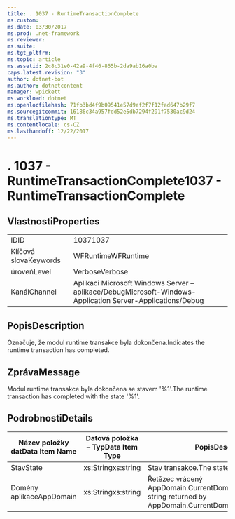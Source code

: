```yaml
---
title: . 1037 - RuntimeTransactionComplete
ms.custom: 
ms.date: 03/30/2017
ms.prod: .net-framework
ms.reviewer: 
ms.suite: 
ms.tgt_pltfrm: 
ms.topic: article
ms.assetid: 2c8c31e0-42a9-4f46-865b-2da9ab16a0ba
caps.latest.revision: "3"
author: dotnet-bot
ms.author: dotnetcontent
manager: wpickett
ms.workload: dotnet
ms.openlocfilehash: 71fb3bd4f9b09541e57d9ef2f7f12fad647b29f7
ms.sourcegitcommit: 16186c34a957fdd52e5db7294f291f7530ac9d24
ms.translationtype: MT
ms.contentlocale: cs-CZ
ms.lasthandoff: 12/22/2017
---
```

# <a name="1037---runtimetransactioncomplete"></a><span data-ttu-id="0621a-102">. 1037 - RuntimeTransactionComplete</span><span class="sxs-lookup"><span data-stu-id="0621a-102">1037 - RuntimeTransactionComplete</span></span>
## <a name="properties"></a><span data-ttu-id="0621a-103">Vlastnosti</span><span class="sxs-lookup"><span data-stu-id="0621a-103">Properties</span></span>  
  
|||  
|-|-|  
|<span data-ttu-id="0621a-104">ID</span><span class="sxs-lookup"><span data-stu-id="0621a-104">ID</span></span>|<span data-ttu-id="0621a-105">1037</span><span class="sxs-lookup"><span data-stu-id="0621a-105">1037</span></span>|  
|<span data-ttu-id="0621a-106">Klíčová slova</span><span class="sxs-lookup"><span data-stu-id="0621a-106">Keywords</span></span>|<span data-ttu-id="0621a-107">WFRuntime</span><span class="sxs-lookup"><span data-stu-id="0621a-107">WFRuntime</span></span>|  
|<span data-ttu-id="0621a-108">úroveň</span><span class="sxs-lookup"><span data-stu-id="0621a-108">Level</span></span>|<span data-ttu-id="0621a-109">Verbose</span><span class="sxs-lookup"><span data-stu-id="0621a-109">Verbose</span></span>|  
|<span data-ttu-id="0621a-110">Kanál</span><span class="sxs-lookup"><span data-stu-id="0621a-110">Channel</span></span>|<span data-ttu-id="0621a-111">Aplikaci Microsoft Windows Server – aplikace/Debug</span><span class="sxs-lookup"><span data-stu-id="0621a-111">Microsoft-Windows-Application Server-Applications/Debug</span></span>|  
  
## <a name="description"></a><span data-ttu-id="0621a-112">Popis</span><span class="sxs-lookup"><span data-stu-id="0621a-112">Description</span></span>  
 <span data-ttu-id="0621a-113">Označuje, že modul runtime transakce byla dokončena.</span><span class="sxs-lookup"><span data-stu-id="0621a-113">Indicates the runtime transaction has completed.</span></span>  
  
## <a name="message"></a><span data-ttu-id="0621a-114">Zpráva</span><span class="sxs-lookup"><span data-stu-id="0621a-114">Message</span></span>  
 <span data-ttu-id="0621a-115">Modul runtime transakce byla dokončena se stavem '%1'.</span><span class="sxs-lookup"><span data-stu-id="0621a-115">The runtime transaction has completed with the state '%1'.</span></span>  
  
## <a name="details"></a><span data-ttu-id="0621a-116">Podrobnosti</span><span class="sxs-lookup"><span data-stu-id="0621a-116">Details</span></span>  
  
|<span data-ttu-id="0621a-117">Název položky dat</span><span class="sxs-lookup"><span data-stu-id="0621a-117">Data Item Name</span></span>|<span data-ttu-id="0621a-118">Datová položka – Typ</span><span class="sxs-lookup"><span data-stu-id="0621a-118">Data Item Type</span></span>|<span data-ttu-id="0621a-119">Popis</span><span class="sxs-lookup"><span data-stu-id="0621a-119">Description</span></span>|  
|--------------------|--------------------|-----------------|  
|<span data-ttu-id="0621a-120">Stav</span><span class="sxs-lookup"><span data-stu-id="0621a-120">State</span></span>|<span data-ttu-id="0621a-121">xs:String</span><span class="sxs-lookup"><span data-stu-id="0621a-121">xs:string</span></span>|<span data-ttu-id="0621a-122">Stav transakce.</span><span class="sxs-lookup"><span data-stu-id="0621a-122">The state of the transaction.</span></span>|  
|<span data-ttu-id="0621a-123">Domény aplikace</span><span class="sxs-lookup"><span data-stu-id="0621a-123">AppDomain</span></span>|<span data-ttu-id="0621a-124">xs:String</span><span class="sxs-lookup"><span data-stu-id="0621a-124">xs:string</span></span>|<span data-ttu-id="0621a-125">Řetězec vrácený AppDomain.CurrentDomain.FriendlyName.</span><span class="sxs-lookup"><span data-stu-id="0621a-125">The string returned by AppDomain.CurrentDomain.FriendlyName.</span></span>|
